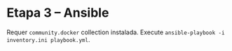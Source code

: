 # Etapa 3 – Ansible

Requer `community.docker` collection instalada.
Execute `ansible-playbook -i inventory.ini playbook.yml`.
